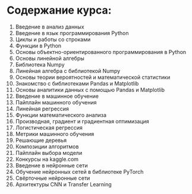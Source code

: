 # Содержание курса:

1. Введение в анализ данных
2. Введение в язык программирования Python
3. Циклы и работы со строками
4. Функции в Python
5. Основы объектно-ориентированного программирования в Python
6. Основы линейной алгебры
7. Библиотека Numpy
8. Линейная алгебра с библиотекой Numpy
9. Основы теории вероятностей и математической статистики
10. Знакомство с библиотеками Pandas и Matplotlib
11. Основы аналитики данных с помощью Pandas и Matplotlib
12. Введение в машинное обучение
13. Пайплайн машинного обучения
14. Линейная регрессия
15. Функции математического анализа
16. Производная, градиент и градиентная оптимизация
17. Логистическая регрессия
18. Метрики машинного обучения
19. Решающие деревья
20. Композиции алгоритмов
21. Пайплайн выбора модели
22. Конкурсы на kaggle.com
23. Введение в нейронные сети
24. Обучение нейронных сетей в библиотеке PyTorch
25. Свёрточные нейронные сети
26. Архитектуры CNN и Transfer Learning